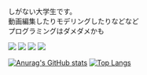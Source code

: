 
<p>
  しがない大学生です。<br>
  動画編集したりモデリングしたりなどなど<br>
  プログラミングはダメダメかも
</p>
<a href="#"><img src="https://img.shields.io/badge/HTML-1572B6?style=flat&logo=html5&logoColor=white"/></a>
<a href="#"><img src="https://img.shields.io/badge/Pr-9999FF?style=flat&logo=Adobe Premiere Pro&logoColor=white"/></a>
<a href="#"><img src="https://img.shields.io/badge/Ai-FF9A00?style=flat&logo=Adobe Illustrator&logoColor=white"/></a>
<a href="#"><img src="https://img.shields.io/badge/Unity-FFFFFF?style=flat&logo=Unity&logoColor=gray"/></a>


[![Anurag's GitHub stats](https://github-readme-stats.vercel.app/api?username=Fukushima-Hosachi)](https://github.com/anuraghazra/github-readme-stats)
[![Top Langs](https://github-readme-stats.vercel.app/api/top-langs/?username=Fukushima-Hosachi)](https://github.com/anuraghazra/github-readme-stats)
